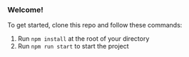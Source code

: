 ### **Welcome!**
To get started, clone this repo and follow these commands:

1. Run `npm install` at the root of your directory
2. Run `npm run start` to start the project
